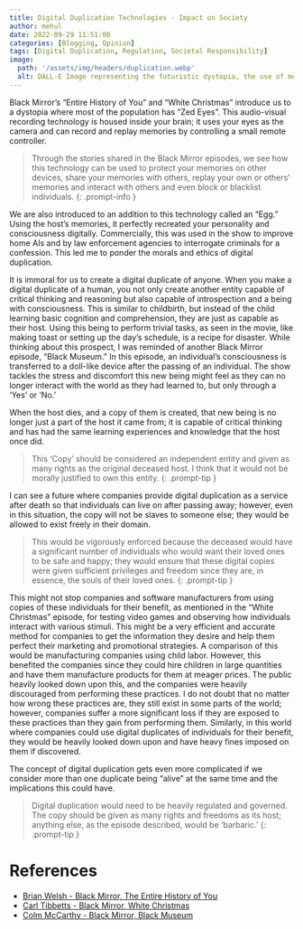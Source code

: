 ```yaml
---
title: Digital Duplication Technologies - Impact on Society
author: mehul
date: 2022-09-29 11:51:00
categories: [Blogging, Opinion]
tags: [Digital Duplication, Regulation, Societal Responsibility]
image:
  path: '/assets/img/headers/duplication.webp'
  alt: DALL-E Image representing the futuristic dystopia, the use of memory-sharing technology, and the ethical implications of digital duplication.
---
```


Black Mirror’s “Entire History of You” and “White Christmas” introduce us to a dystopia where most of the population has “Zed Eyes”. This audio-visual recording technology is housed inside your brain; it uses your eyes as the camera and can record and replay memories by controlling a small remote controller.

> Through the stories shared in the Black Mirror episodes, we see how this technology can be used to protect your memories on other devices, share your memories with others, replay your own or others’ memories and interact with others and even block or blacklist individuals.
{: .prompt-info }

We are also introduced to an addition to this technology called an “Egg.” Using the host’s memories, it perfectly recreated your personality and consciousness digitally. Commercially, this was used in the show to improve home AIs and by law enforcement agencies to interrogate criminals for a confession. This led me to ponder the morals and ethics of digital duplication.

It is immoral for us to create a digital duplicate of anyone. When you make a digital duplicate of a human, you not only create another entity capable of critical thinking and reasoning but also capable of introspection and a being with consciousness. This is similar to childbirth, but instead of the child learning basic cognition and comprehension, they are just as capable as their host. Using this being to perform trivial tasks, as seen in the movie, like making toast or setting up the day’s schedule, is a recipe for disaster. While thinking about this prospect, I was reminded of another Black Mirror episode, “Black Museum.” In this episode, an individual’s consciousness is transferred to a doll-like device after the passing of an individual. The show tackles the stress and discomfort this new being might feel as they can no longer interact with the world as they had learned to, but only through a ‘Yes’ or ‘No.’

When the host dies, and a copy of them is created, that new being is no longer just a part of the host it came from; it is capable of critical thinking and has had the same learning experiences and knowledge that the host once did.

> This ‘Copy’ should be considered an independent entity and given as many rights as the original deceased host. I think that it would not be morally justified to own this entity.
{: .prompt-tip }

I can see a future where companies provide digital duplication as a service after death so that individuals can live on after passing away; however, even in this situation, the copy will not be slaves to someone else; they would be allowed to exist freely in their domain.

> This would be vigorously enforced because the deceased would have a significant number of individuals who would want their loved ones to be safe and happy; they would ensure that these digital copies were given sufficient privileges and freedom since they are, in essence, the souls of their loved ones.
{: .prompt-tip }

This might not stop companies and software manufacturers from using copies of these individuals for their benefit, as mentioned in the “White Christmas” episode, for testing video games and observing how individuals interact with various stimuli. This might be a very efficient and accurate method for companies to get the information they desire and help them perfect their marketing and promotional strategies. A comparison of this would be manufacturing companies using child labor. However, this benefited the companies since they could hire children in large quantities and have them manufacture products for them at meager prices. The public heavily looked down upon this, and the companies were heavily discouraged from performing these practices. I do not doubt that no matter how wrong these practices are, they still exist in some parts of the world; however, companies suffer a more significant loss if they are exposed to these practices than they gain from performing them. Similarly, in this world where companies could use digital duplicates of individuals for their benefit, they would be heavily looked down upon and have heavy fines imposed on them if discovered.

The concept of digital duplication gets even more complicated if we consider more than one duplicate being “alive” at the same time and the implications this could have.

> Digital duplication would need to be heavily regulated and governed. The copy should be given as many rights and freedoms as its host; anything else, as the episode described, would be ‘barbaric.’
{: .prompt-tip }


# References

- [Brian Welsh - Black Mirror, The Entire History of You](https://www.imdb.com/title/tt2089050/)
- [Carl Tibbetts - Black Mirror, White Christmas](https://www.imdb.com/title/tt3973198/)
- [Colm McCarthy - Black Mirror, Black Museum](https://www.imdb.com/title/tt5058700/)

